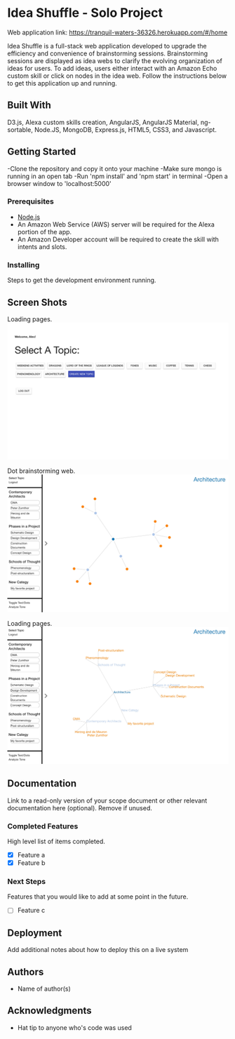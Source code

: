 # Idea Shuffle - Solo Project

Web application link: https://tranquil-waters-36326.herokuapp.com/#/home

Idea Shuffle is a full-stack web application developed to upgrade the efficiency and convenience of brainstorming sessions.  Brainstorming sessions are displayed as idea webs to clarify the evolving organization of ideas for users.  To add ideas, users either interact with an Amazon Echo custom skill or click on nodes in the idea web.  Follow the instructions below to get this application up and running.

## Built With

D3.js, Alexa custom skills creation, AngularJS, AngularJS Material, ng-sortable, Node.JS, MongoDB, Express.js, HTML5, CSS3, and Javascript.

## Getting Started

-Clone the repository and copy it onto your machine
-Make sure mongo is running in an open tab
-Run 'npm install' and 'npm start' in terminal
-Open a browser window to 'localhost:5000'

### Prerequisites

- [Node.js](https://nodejs.org/en/)
- An Amazon Web Service (AWS) server will be required for the Alexa portion of the app.
- An Amazon Developer account will be required to create the skill with intents and slots.


### Installing

Steps to get the development environment running.

## Screen Shots

Loading pages.
![Image of topic selection page](screenshots/topicselect.jpeg)

Dot brainstorming web.
![Image of dot web](screenshots/dotweb.jpeg)

Loading pages.
![Image of text web](screenshots/textweb.jpeg)

## Documentation

Link to a read-only version of your scope document or other relevant documentation here (optional). Remove if unused.

### Completed Features

High level list of items completed.

- [x] Feature a
- [x] Feature b

### Next Steps

Features that you would like to add at some point in the future.

- [ ] Feature c

## Deployment

Add additional notes about how to deploy this on a live system

## Authors

* Name of author(s)


## Acknowledgments

* Hat tip to anyone who's code was used

